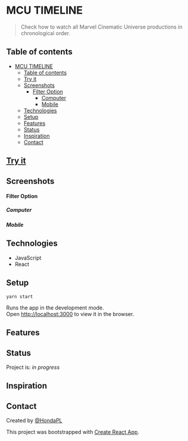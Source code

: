 # MCU TIMELINE
> Check how to watch all Marvel Cinematic Universe productions in chronological order.

## Table of contents
- [MCU TIMELINE](#mcu-timeline)
  - [Table of contents](#table-of-contents)
  - [Try it](#try-it)
  - [Screenshots](#screenshots)
      - [Filter Option](#filter-option)
        - [Computer](#computer)
        - [Mobile](#mobile)
  - [Technologies](#technologies)
  - [Setup](#setup)
  - [Features](#features)
  - [Status](#status)
  - [Inspiration](#inspiration)
  - [Contact](#contact)

## [Try it](https://mcutimeline.herokuapp.com/)

## Screenshots

#### Filter Option
<!-- ![Example screenshot](images/ss2.png) -->
##### Computer

<!-- ![Example screenshot](images/ss0.png) -->
<!-- ![Example screenshot](images/ss1.png) -->

##### Mobile
<!-- ![Example screenshot](images/mob1.png) -->
<!-- ![Example screenshot](images/mob2.png) -->

## Technologies
* JavaScript 
* React

## Setup
```yarn start```

Runs the app in the development mode.\
Open [http://localhost:3000](http://localhost:3000) to view it in the browser.

## Features
  <!-- * Test -->

## Status
Project is: _in progress_

## Inspiration

## Contact
Created by [@HondaPL](https://hacia.students.wmi.amu.edu.pl/)

This project was bootstrapped with [Create React App](https://github.com/facebook/create-react-app).

